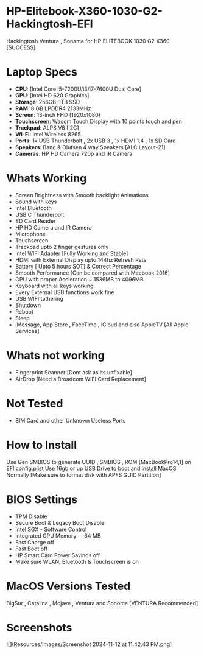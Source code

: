 # HP-Elitebook-X360-1030-G2-Hackingtosh-EFI
Hackingtosh Ventura , Sonama for HP ELITEBOOK 1030 G2 X360 [SUCCESS]

# Laptop Specs
- <b>CPU</b>: [Intel Core i5-7200U/i3/i7-7600U Dual Core]
- <b>GPU</b>: [Intel HD 620 Graphics]
- <b>Storage</b>: 256GB-1TB SSD 
- <b>RAM</b>: 8 GB LPDDR4 2133MHz
- <b>Screen</b>: 13-inch FHD (1920x1080)  
- <b>Touchscreen</b>: Wacom Touch Display with 10 points touch and pen
- <b>Trackpad</b>: ALPS V8 [I2C]
- <b>Wi-Fi</b>: Intel Wireless 8265
- <b>Ports</b>: 1x USB Thunderbolt , 2x USB 3 , 1x HDMI 1.4 , 1x SD Card
- <b>Speakers</b>: Bang & Olufsen 4 way Speakers [ALC Layout-21]
- <b>Cameras</b>: HP HD Camera 720p and IR Camera 

# Whats Working
- Screen Brightness with Smooth backlight Animations 
- Sound with keys 
- Intel Bluetooth
- USB C Thunderbolt 
- SD Card Reader
- HP HD Camera and IR Camera 
- Microphone
- Touchscreen
- Trackpad upto 2 finger gestures only
- Intel WIFI Adapter [Fully Working and Stable]
- HDMI with External Display upto 144hz Refresh Rate
- Battery [ Upto 5 hours SOT] & Correct Percentage
- Smooth Performance [Can be compared with Macbook 2016]
- GPU with proper Accleration ~ 1536MB to 4096MB 
- Keyboard with all keys working
- Every External USB functions work fine
- USB WIFI tathering
- Shutdown
- Reboot
- Sleep
- iMessage, App Store , FaceTime , iCloud and also AppleTV [All Apple Services] 

# Whats not working
- Fingerprint Scanner [Dont ask as its unfixable]
- AirDrop [Need a Broadcom WIFI Card Replacement]

# Not Tested
- SIM Card and other Unknown Useless Ports 

  
# How to Install
Use Gen SMBIOS to generate UUID , SMBIOS , ROM [MacBookPro14,1] on EFI config.plist 
Use 16gb or up USB Drive to boot and install MacOS Normally [Make sure to format disk with APFS GUID Partition]

# BIOS Settings
- TPM Disable
- Secure Boot & Legacy Boot Disable
- Intel SGX - Software Control
- Integrated GPU Memory -- 64 MB
- Fast Charge off
- Fast Boot off
- HP Smart Card Power Savings off
- Make sure WLAN, Bluetooth & Touchscreen is on
  
# MacOS Versions Tested
  BigSur , Catalina , Mojave , Ventura and Sonoma [VENTURA Recommended]

# Screenshots
![](Resources/Images/Screenshot 2024-11-12 at 11.42.43 PM.png)
